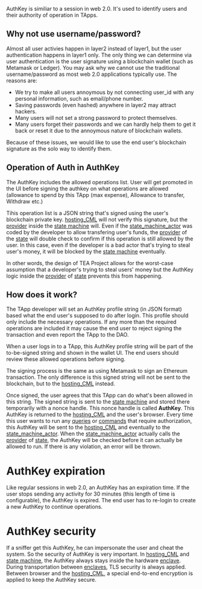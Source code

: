 AuthKey is similiar to a session in web 2.0. It's used to identify users and their authority of operation in TApps.

## Why not use username/password?

Almost all user activies happen in layer2 instead of layer1, but the user authentication happens in layer1 only. The only thing we can determine via user authentication is the user signature using a blockchain wallet (such as Metamask or Ledger). You may ask why we cannot use the traditional username/password as most web 2.0 applications typically use. The reasons are:

* We try to make all users annoymous by not connecting user_id with any personal information, such as email/phone number.
* Saving passwords (even hashed) anywhere in layer2 may attract hackers.
* Many users will not set a strong password to protect themselves.
* Many users forget their passwords and we can hardly help them to get it back or reset it due to the annoymous nature of blockchain wallets.

Because of these issues, we would like to use the end user's blockchain signature as the solo way to identify them.

## Operation of Auth in AuthKey

The AuthKey includes the allowed operations list. User will get promoted in the UI before signing the authkey on what operations are allowed (allowance to spend by this TApp (max expense), Allowance to transfer, Withdraw etc.)

Tihis operation list is a JSON string that's signed using the user's blockchain private key. [hosting_CML](hosting_CML.md) will not verify this signature, but the [provider](provider.md) inside the [state machine](State_Machine.md) will. Even if the [state_machine_actor](state_machine_actor.md) was coded by the developer to allow transfering user's funds, the [provider](provider.md) of the [state](state.md) will double check to confirm if this operation is still allowed by the user. In this case, even if the developer is a bad actor that's trying to steal user's money, it will be blocked by the [state machine](State_Machine.md) eventually. 

In other words, the design of TEA Project allows for the worst-case assumption that a developer's trying to steal users' money but the AuthKey logic inside the [provider](provider.md) of [state](state.md) prevents this from happening.

## How does it work?

The TApp developer will set an AuthKey profile string (in JSON format) based what the end user's supposed to do after login. This profile should only include the necessary operations. If any more than the required operations are included it may cause the end user to reject signing the transaction and even report the TApp to the DAO.

When a user logs in to a TApp, this AuthKey profile string will be part of the to-be-signed string and shown in the wallet UI. The end users should review these allowed operations before signing. 

The signing process is the same as using Metamask to sign an Ethereum transaction. The only difference is this signed string will not be sent to the blockchain, but to the [hosting_CML](hosting_CML.md) instead.

Once signed, the user agrees that this TApp can do what's been allowed in this string. The signed string is sent to the [state machine](State_Machine.md) and stored there temporarily with a nonce handle. This nonce handle is called **AuthKey**. This AuthKey is returned to the [hosting_CML](hosting_CML.md) and the user's browser. Every time this user wants to run any [queries](queries.md) or [commands](commands.md) that require authorization, this AuthKey will be sent to the [hosting_CML](hosting_CML.md) and eventually to the [state_machine_actor](state_machine_actor.md). When the [state_machine_actor](state_machine_actor.md) actually calls the [provider](provider.md) of [state](state.md), the AuthKey will be checked before it can actually be allowed to run. If there is any violation, an error will be thrown.

# AuthKey expiration

Like regular sessions in web 2.0, an AuthKey has an expiration time. If the user stops sending any activity for 30 minutes (this length of time is configurable), the AuthKey is expired. The end user has to re-login to create a new AuthKey to continue operations.

# AuthKey security

If a sniffer get this AuthKey, he can impersonate the user and cheat the system. So the security of AuthKey is very important. In [hosting_CML](hosting_CML.md) and [state machine](State_Machine.md), the AuthKey always stays inside the hardware [enclave](enclave.md). During transportation between [enclaves](enclave.md), TLS security is always applied. Between browser and the [hosting_CML](hosting_CML.md), a special end-to-end encryption is applied to keep the AuthKey secure. 
